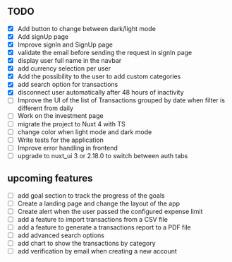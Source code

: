 ## TODO

- [x] Add button to change between dark/light mode
- [x] Add signUp page
- [x] Improve signIn and SignUp page
- [x] validate the email before sending the request in signIn page
- [x] display user full name in the navbar
- [x] add currency selection per user
- [x] Add the possibility to the user to add custom categories
- [x] add search option for transactions
- [x] disconnect user automatically after 48 hours of inactivity
- [ ] Improve the UI of the list of Transactions grouped by date when filter is different from daily
- [ ] Work on the investment page
- [ ] migrate the project to Nuxt 4 with TS
- [ ] change color when light mode and dark mode
- [ ] Write tests for the application
- [ ] Improve error handling in frontend
- [ ] upgrade to nuxt_ui 3 or 2.18.0 to switch between auth tabs

## upcoming features

- [ ] add goal section to track the progress of the goals
- [ ] Create a landing page and change the layout of the app
- [ ] Create alert when the user passed the configured expense limit
- [ ] add a feature to import transactions from a CSV file
- [ ] add a feature to generate a transactions report to a PDF file
- [ ] add advanced search options
- [ ] add chart to show the transactions by category
- [ ] add verification by email when creating a new account
